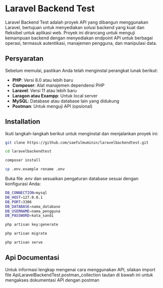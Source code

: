
# Laravel Backend Test

Laravel Backend Test adalah proyek API yang dibangun menggunakan Laravel, bertujuan untuk menyediakan solusi backend yang kuat dan fleksibel untuk aplikasi web. Proyek ini dirancang untuk menguji kemampuan backend dengan menyediakan endpoint API untuk berbagai operasi, termasuk autentikasi, manajemen pengguna, dan manipulasi data.

## Persyaratan

Sebelum memulai, pastikan Anda telah menginstal perangkat lunak berikut:

- **PHP**: Versi 8.0 atau lebih baru
- **Composer**: Alat manajemen dependensi PHP
- **Laravel**: Versi 11 atau lebih baru
- **Laragon atau Exampp**: Untuk local server
- **MySQL**: Database atau database lain yang didukung
- **Postman**: Untuk menguji API (opsional)
## Installation

Ikuti langkah-langkah berikut untuk menginstal dan menjalankan proyek ini:

```bash
git clone https://github.com/saefulmuminin/laravelbackendtest.git
```
```bash
cd laravelbackendtest
```
```bash
composer install
```
```bash
cp .env.example rename .env
```

Buka file .env dan sesuaikan pengaturan database sesuai dengan konfigurasi Anda:
```bash
DB_CONNECTION=mysql
DB_HOST=127.0.0.1
DB_PORT=3306
DB_DATABASE=nama_database
DB_USERNAME=nama_pengguna
DB_PASSWORD=kata_sandi
```
```bash
php artisan key:generate
```
```bash
php artisan migrate
```
```bash
php artisan serve
```
## Api Documentasi


Untuk informasi lengkap mengenai cara menggunakan API, silakan import file ApiLaravelBackendTest.postman_collection tautan di bawah ini untuk mengakses dokumentasi API dengan postman






